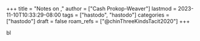 +++
title = "Notes on ,"
author = ["Cash Prokop-Weaver"]
lastmod = 2023-11-10T10:33:29-08:00
tags = ["hastodo", "hastodo"]
categories = ["hastodo"]
draft = false
roam_refs = ["@chinThreeKindsTacit2020"]
+++

bl
